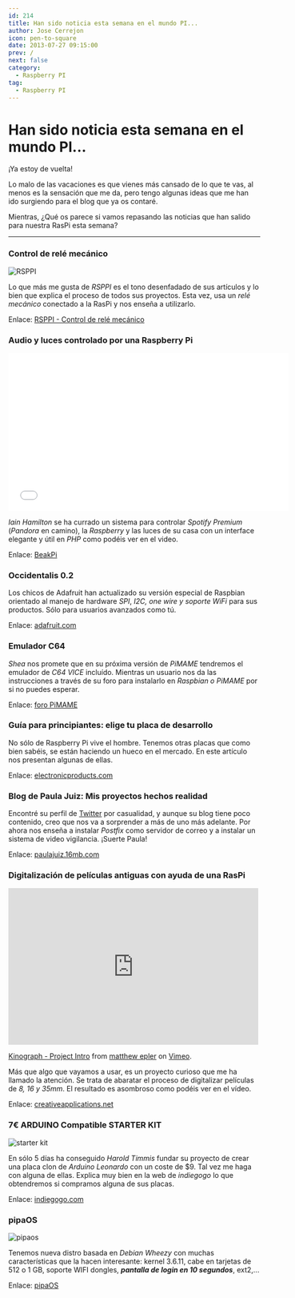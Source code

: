 ```yaml
---
id: 214
title: Han sido noticia esta semana en el mundo PI...
author: Jose Cerrejon
icon: pen-to-square
date: 2013-07-27 09:15:00
prev: /
next: false
category:
  - Raspberry PI
tag:
  - Raspberry PI
---
```


# Han sido noticia esta semana en el mundo PI...

¡Ya estoy de vuelta!

Lo malo de las vacaciones es que vienes más cansado de lo que te vas, al menos es la sensación que me da, pero tengo algunas ideas que me han ido surgiendo para el blog que ya os contaré. 

Mientras, ¿Qué os parece si vamos repasando las noticias que han salido para nuestra RasPi esta semana?

- - -

###  Control de relé mecánico

![RSPPI](/images/rsppi.jpg)

Lo que más me gusta de *RSPPI* es el tono desenfadado de sus artículos y lo bien que explica el proceso de todos sus proyectos. Esta vez, usa un *relé mecánico* conectado a la RasPi y nos enseña a utilizarlo.

Enlace: [RSPPI - Control de relé mecánico](http://rsppi.blogspot.com.es/2013/07/control-de-rele-mecanico.html)

###  Audio y luces controlado por una Raspberry Pi

<iframe width="560" height="315" src="//www.youtube.com/embed/8AcSKF8fZjw" frameborder="0" allowfullscreen></iframe>

*Iain Hamilton* se ha currado un sistema para controlar *Spotify Premium* (*Pandora* en camino), la *Raspberry* y las luces de su casa con un interface elegante y útil en *PHP* como podéis ver en el video.

Enlace: [BeakPi](https://github.com/beakable/BeakPi)

###  Occidentalis 0.2

Los chicos de Adafruit han actualizado su versión especial de Raspbian orientado al manejo de hardware *SPI*, *I2C, one wire y soporte WiFi* para sus productos. Sólo para usuarios avanzados como tú.

Enlace: [adafruit.com](http://learn.adafruit.com/adafruit-raspberry-pi-educational-linux-distro)

###  Emulador C64

*Shea* nos promete que en su próxima versión de *PiMAME* tendremos el emulador de *C64 VICE* incluído. Mientras un usuario nos da las instrucciones a través de su foro para instalarlo en *Raspbian o PiMAME* por si no puedes esperar.

Enlace: [foro PiMAME](http://pimame.org/forum/discussion/382/how-to-installrun-c64-emulator-vice-on-your-pimame)

###  Guía para principiantes: elige tu placa de desarrollo

No sólo de Raspberry Pi vive el hombre. Tenemos otras placas que como bien sabéis, se están haciendo un hueco en el mercado. En este artículo nos presentan algunas de ellas.

Enlace: [electronicproducts.com](http://www.electronicproducts.com/Computer_Systems/Standalone_Mobile/Beginner_s_Guide_to_Selecting_a_Development_Board.aspx)


###  Blog de Paula Juiz: Mis proyectos hechos realidad

Encontré su perfil de [Twitter](https://twitter.com/paula_juiz_) por casualidad, y aunque su blog tiene poco contenido, creo que nos va a sorprender a más de uno más adelante. Por ahora nos enseña a instalar *Postfix* como servidor de correo y a instalar un sistema de video vigilancia. ¡Suerte Paula!

Enlace: [paulajuiz.16mb.com](http://paulajuiz.16mb.com/proyectos-con-raspberry-pi/)

###  Digitalización de películas antiguas con ayuda de una RasPi

<iframe src="http://player.vimeo.com/video/66781749?title=0&amp;byline=0&amp;portrait=0" width="500" height="313" frameborder="0" webkitAllowFullScreen mozallowfullscreen allowFullScreen></iframe> <p><a href="http://vimeo.com/66781749">Kinograph - Project Intro</a> from <a href="http://vimeo.com/user4129642">matthew epler</a> on <a href="https://vimeo.com">Vimeo</a>.</p>

Más que algo que vayamos a usar, es un proyecto curioso que me ha llamado la atención. Se trata de abaratar el proceso de digitalizar películas de *8, 16 y 35mm*. El resultado es asombroso como podéis ver en el vídeo.

Enlace: [creativeapplications.net](http://www.creativeapplications.net/processing/kinograph-affordable-and-scaleable-film-digitisation/)

###  7€ ARDUINO Compatible STARTER KIT

![starter kit](/images/2013/07/starterkit.jpg)

En sólo 5 días ha conseguido *Harold Timmis* fundar su proyecto de crear una placa clon de *Arduino Leonardo* con un coste de $9. Tal vez me haga con alguna de ellas. Explica muy bien en la web de *indiegogo* lo que obtendremos si compramos alguna de sus placas.

Enlace: [indiegogo.com](http://igg.me/at/9duino/x/4152104)

###  pipaOS

![pipaos](/images/pipaos.png)

Tenemos nueva distro basada en *Debian Wheezy* con muchas características que la hacen interesante: kernel 3.6.11, cabe en tarjetas de 512 o 1 GB,  soporte WIFI dongles,  ***pantalla de login en 10 segundos***, ext2,...

Enlace: [pipaOS](http://pipaos.mitako.eu)